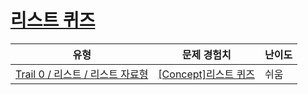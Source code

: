 # [리스트 퀴즈](https://www.codetree.ai/trails/complete/curated-cards/univ-list-basics)

|유형|문제 경험치|난이도|
|---|---|---|
|[Trail 0 / 리스트 / 리스트 자료형](https://www.codetree.ai/trail-info/univ-python-tutorial/)|[[Concept]리스트 퀴즈](https://www.codetree.ai/trails/complete/curated-cards/univ-list-basics/)|쉬움|

